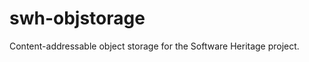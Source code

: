 swh-objstorage
==============

Content-addressable object storage for the Software Heritage project.
